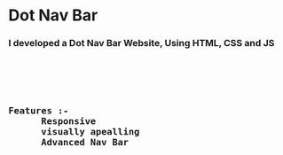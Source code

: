 <h1>Dot Nav Bar</h1>
<h3>I developed a Dot Nav Bar Website, Using HTML, CSS and JS</h3>
<br>
<br>
<pre>
  <h3>Features :-
      Responsive 
      visually apealling 
      Advanced Nav Bar 
  </h3>
</pre>

